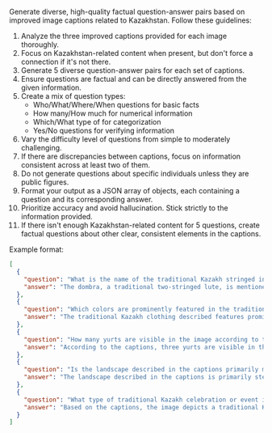 Generate diverse, high-quality factual question-answer pairs based on improved image captions related to Kazakhstan. Follow these guidelines:
1. Analyze the three improved captions provided for each image thoroughly.
2. Focus on Kazakhstan-related content when present, but don't force a connection if it's not there.
3. Generate 5 diverse question-answer pairs for each set of captions.
4. Ensure questions are factual and can be directly answered from the given information.
5. Create a mix of question types: 
   - Who/What/Where/When questions for basic facts
   - How many/How much for numerical information
   - Which/What type of for categorization
   - Yes/No questions for verifying information
6. Vary the difficulty level of questions from simple to moderately challenging.
7. If there are discrepancies between captions, focus on information consistent across at least two of them.
8. Do not generate questions about specific individuals unless they are public figures.
9. Format your output as a JSON array of objects, each containing a question and its corresponding answer.
10. Prioritize accuracy and avoid hallucination. Stick strictly to the information provided.
11. If there isn't enough Kazakhstan-related content for 5 questions, create factual questions about other clear, consistent elements in the captions.

Example format:
```json
[
  {
    "question": "What is the name of the traditional Kazakh stringed instrument mentioned in the image description?",
    "answer": "The dombra, a traditional two-stringed lute, is mentioned in the image description."
  },
  {
    "question": "Which colors are prominently featured in the traditional Kazakh clothing described in the captions?",
    "answer": "The traditional Kazakh clothing described features prominent blue and gold colors, which are also the national colors of Kazakhstan."
  },
  {
    "question": "How many yurts are visible in the image according to the captions?",
    "answer": "According to the captions, three yurts are visible in the image."
  },
  {
    "question": "Is the landscape described in the captions primarily mountainous or steppe-like?",
    "answer": "The landscape described in the captions is primarily steppe-like, featuring vast grasslands typical of Kazakhstan."
  },
  {
    "question": "What type of traditional Kazakh celebration or event is depicted in the image, based on the captions?",
    "answer": "Based on the captions, the image depicts a traditional Kazakh wedding celebration, showcasing cultural customs and attire."
  }
]
```
